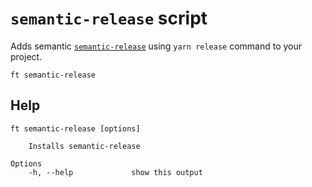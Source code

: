 # `semantic-release` script

Adds semantic [`semantic-release`](https://semantic-release.gitbook.io/semantic-release/) using `yarn release` command to your project.

```shell
ft semantic-release
```

## Help

```
ft semantic-release [options]

    Installs semantic-release

Options
    -h, --help             show this output
```
